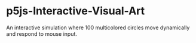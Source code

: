 # p5js-Interactive-Visual-Art
An interactive simulation where 100 multicolored circles move dynamically and respond to mouse input.
